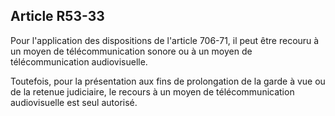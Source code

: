 Article R53-33
----
Pour l'application des dispositions de l'article 706-71, il peut être recouru à
un moyen de télécommunication sonore ou à un moyen de télécommunication
audiovisuelle.

Toutefois, pour la présentation aux fins de prolongation de la garde à vue ou de
la retenue judiciaire, le recours à un moyen de télécommunication audiovisuelle
est seul autorisé.
